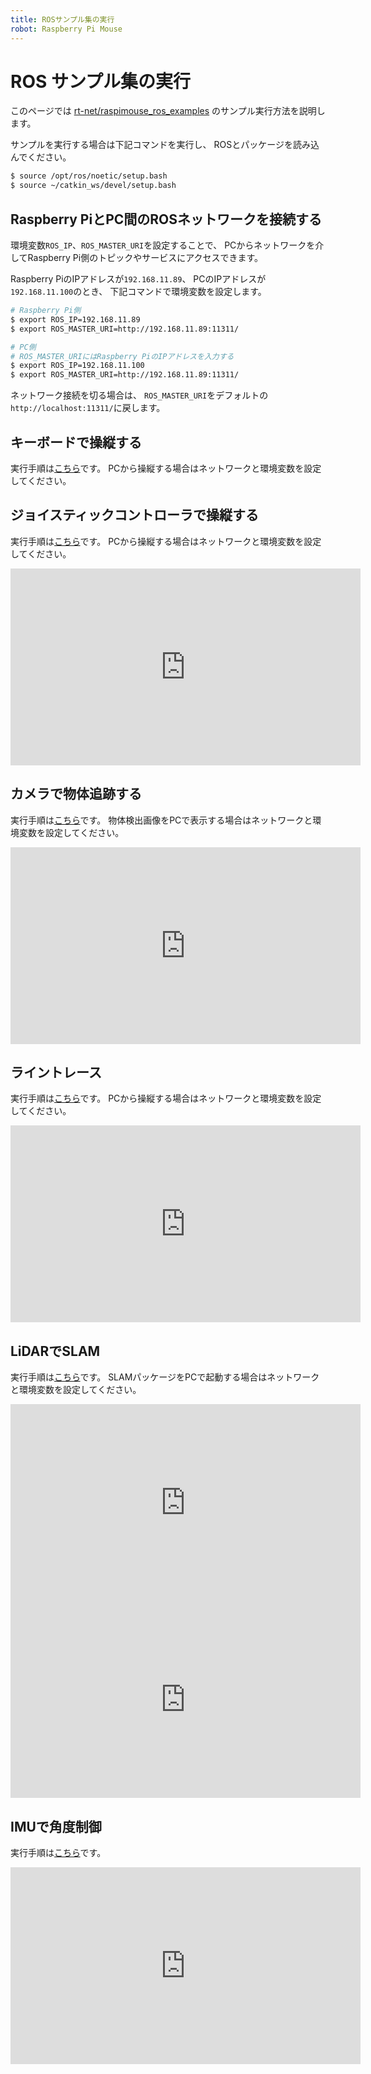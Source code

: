 ```yaml
---
title: ROSサンプル集の実行
robot: Raspberry Pi Mouse
---
```


# ROS サンプル集の実行

このページでは
[rt-net/raspimouse_ros_examples](https://github.com/rt-net/raspimouse_ros_examples)
のサンプル実行方法を説明します。

サンプルを実行する場合は下記コマンドを実行し、
ROSとパッケージを読み込んでください。

```sh
$ source /opt/ros/noetic/setup.bash
$ source ~/catkin_ws/devel/setup.bash
```

## Raspberry PiとPC間のROSネットワークを接続する

環境変数`ROS_IP`、`ROS_MASTER_URI`を設定することで、
PCからネットワークを介してRaspberry Pi側のトピックやサービスにアクセスできます。

Raspberry PiのIPアドレスが`192.168.11.89`、
PCのIPアドレスが`192.168.11.100`のとき、
下記コマンドで環境変数を設定します。

```sh
# Raspberry Pi側
$ export ROS_IP=192.168.11.89
$ export ROS_MASTER_URI=http://192.168.11.89:11311/

# PC側
# ROS_MASTER_URIにはRaspberry PiのIPアドレスを入力する
$ export ROS_IP=192.168.11.100
$ export ROS_MASTER_URI=http://192.168.11.89:11311/
```

ネットワーク接続を切る場合は、
`ROS_MASTER_URI`をデフォルトの`http://localhost:11311/`に戻します。

## キーボードで操縦する

実行手順は[こちら](https://github.com/rt-net/raspimouse_ros_examples#keyboard_control)です。
PCから操縦する場合はネットワークと環境変数を設定してください。

## ジョイスティックコントローラで操縦する

実行手順は[こちら](https://github.com/rt-net/raspimouse_ros_examples#joystick_control)です。
PCから操縦する場合はネットワークと環境変数を設定してください。

<iframe width="560" height="315" src="https://www.youtube.com/embed/GswxdB8Ia0Y" title="YouTube video player" frameborder="0" allow="accelerometer; autoplay; clipboard-write; encrypted-media; gyroscope; picture-in-picture" allowfullscreen></iframe>

## カメラで物体追跡する

実行手順は[こちら](https://github.com/rt-net/raspimouse_ros_examples#object_tracking)です。
物体検出画像をPCで表示する場合はネットワークと環境変数を設定してください。

<iframe width="560" height="315" src="https://www.youtube.com/embed/U6_BuvrjyFc" title="YouTube video player" frameborder="0" allow="accelerometer; autoplay; clipboard-write; encrypted-media; gyroscope; picture-in-picture" allowfullscreen></iframe>

## ライントレース

実行手順は[こちら](https://github.com/rt-net/raspimouse_ros_examples#line_follower)です。
PCから操縦する場合はネットワークと環境変数を設定してください。

<iframe width="560" height="315" src="https://www.youtube.com/embed/oPm0sW2V_tY" title="YouTube video player" frameborder="0" allow="accelerometer; autoplay; clipboard-write; encrypted-media; gyroscope; picture-in-picture" allowfullscreen></iframe>

## LiDARでSLAM

実行手順は[こちら](https://github.com/rt-net/raspimouse_ros_examples#slam)です。
SLAMパッケージをPCで起動する場合はネットワークと環境変数を設定してください。

<iframe width="560" height="315" src="https://www.youtube.com/embed/gWozU47UqVE" title="YouTube video player" frameborder="0" allow="accelerometer; autoplay; clipboard-write; encrypted-media; gyroscope; picture-in-picture" allowfullscreen></iframe>

<iframe width="560" height="315" src="https://www.youtube.com/embed/hV68UqAntfo" title="YouTube video player" frameborder="0" allow="accelerometer; autoplay; clipboard-write; encrypted-media; gyroscope; picture-in-picture" allowfullscreen></iframe>

## IMUで角度制御

実行手順は[こちら](https://github.com/rt-net/raspimouse_ros_examples#direction_control)です。

<iframe width="560" height="315" src="https://www.youtube.com/embed/LDpC2wqIoU4" title="YouTube video player" frameborder="0" allow="accelerometer; autoplay; clipboard-write; encrypted-media; gyroscope; picture-in-picture" allowfullscreen></iframe>
